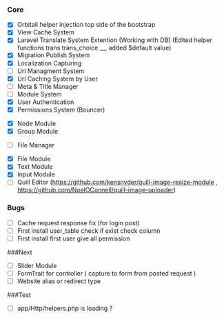 ### Core
*[x] Orbitali helper injection top side of the bootstrap
*[x] View Cache System
*[x] Laravel Translate System Extention (Working with DB) (Edited helper functions trans trans_choice __, added $default value)
*[x] Migration Publish System
*[x] Localization Capturing
*[ ] Url Managment System
*[x] Url Caching System by User 
*[ ] Meta & Title Manager
*[ ] Module System
*[x] User Authentication
*[x] Permissions System (Bouncer)
-[x] Node Module
-[x] Group Module
*[ ] File Manager
-[x] File Module
-[x] Text Module
-[x] Input Module
-[ ] Quill Editor (https://github.com/kensnyder/quill-image-resize-module , https://github.com/NoelOConnell/quill-image-uploader)

### Bugs
*[ ] Cache request response fix (for login post)
*[ ] First install user_table check if exist check column
*[ ] First install first user give all permission

###Next
*[ ] Slider Module
*[ ] FormTrait for controller ( capture to form from posted request )
*[ ] Website alias or redirect type

###Test
*[ ] app/Http/helpers.php is loading ?
